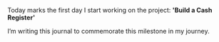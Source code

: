 Today marks the first day I start working on the project: **'Build a Cash Register'** 

I’m writing this journal to commemorate this milestone in my journey.